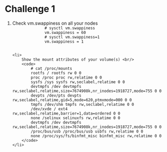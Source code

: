 <h1>Challenge 1</h1>

<ol>
	<li> Check vm.swappiness on all your nodes  
		<code>
		      # sysctl vm.swappiness  
              vm.swappiness = 60  
			  # sysctl vm.swappiness=1  
			  vm.swappiness = 1
		</code>
	</li>


	<li>
		Show the mount attributes of your volume(s) <br/>
		<code>
			# cat /proc/mounts  
			rootfs / rootfs rw 0 0  
			proc /proc proc rw,relatime 0 0  
			sysfs /sys sysfs rw,seclabel,relatime 0 0  
			devtmpfs /dev devtmpfs rw,seclabel,relatime,size=7674908k,nr_inodes=1918727,mode=755 0 0  
			devpts /dev/pts devpts rw,seclabel,relatime,gid=5,mode=620,ptmxmode=000 0 0  
			tmpfs /dev/shm tmpfs rw,seclabel,relatime 0 0  
			/dev/xvde / ext4 rw,seclabel,relatime,barrier=1,data=ordered 0 0  
			none /selinux selinuxfs rw,relatime 0 0  
			devtmpfs /dev devtmpfs rw,seclabel,relatime,size=7674908k,nr_inodes=1918727,mode=755 0 0  
			/proc/bus/usb /proc/bus/usb usbfs rw,relatime 0 0  
			none /proc/sys/fs/binfmt_misc binfmt_misc rw,relatime 0 0  
		</code>
	</li>

</ol>